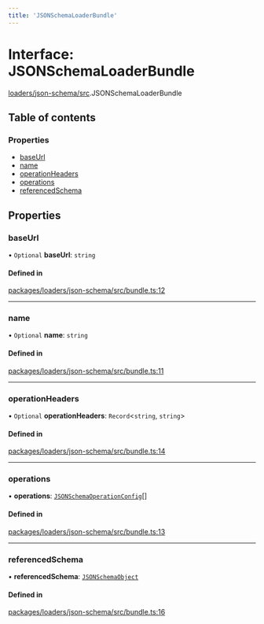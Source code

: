 ```yaml
---
title: 'JSONSchemaLoaderBundle'
---
```


# Interface: JSONSchemaLoaderBundle

[loaders/json-schema/src](../modules/loaders_json_schema_src).JSONSchemaLoaderBundle

## Table of contents

### Properties

- [baseUrl](loaders_json_schema_src.JSONSchemaLoaderBundle#baseurl)
- [name](loaders_json_schema_src.JSONSchemaLoaderBundle#name)
- [operationHeaders](loaders_json_schema_src.JSONSchemaLoaderBundle#operationheaders)
- [operations](loaders_json_schema_src.JSONSchemaLoaderBundle#operations)
- [referencedSchema](loaders_json_schema_src.JSONSchemaLoaderBundle#referencedschema)

## Properties

### baseUrl

• `Optional` **baseUrl**: `string`

#### Defined in

[packages/loaders/json-schema/src/bundle.ts:12](https://github.com/Urigo/graphql-mesh/blob/master/packages/loaders/json-schema/src/bundle.ts#L12)

___

### name

• `Optional` **name**: `string`

#### Defined in

[packages/loaders/json-schema/src/bundle.ts:11](https://github.com/Urigo/graphql-mesh/blob/master/packages/loaders/json-schema/src/bundle.ts#L11)

___

### operationHeaders

• `Optional` **operationHeaders**: `Record`<`string`, `string`\>

#### Defined in

[packages/loaders/json-schema/src/bundle.ts:14](https://github.com/Urigo/graphql-mesh/blob/master/packages/loaders/json-schema/src/bundle.ts#L14)

___

### operations

• **operations**: [`JSONSchemaOperationConfig`](../modules/loaders_json_schema_src#jsonschemaoperationconfig)[]

#### Defined in

[packages/loaders/json-schema/src/bundle.ts:13](https://github.com/Urigo/graphql-mesh/blob/master/packages/loaders/json-schema/src/bundle.ts#L13)

___

### referencedSchema

• **referencedSchema**: [`JSONSchemaObject`](json_machete_src.JSONSchemaObject)

#### Defined in

[packages/loaders/json-schema/src/bundle.ts:16](https://github.com/Urigo/graphql-mesh/blob/master/packages/loaders/json-schema/src/bundle.ts#L16)
